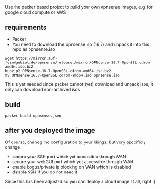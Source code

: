 Use the packer based project to build your own opnsense images, e.g. for google cloud compute or AWS

## requirements
 - Packer
 - You need to download the opnsense.iso (16.7) and unpack it into this repo as opnsense.iso
 
```
wget https://mirror.auf-feindgebiet.de/opnsense/releases/mirror/OPNsense-16.7-OpenSSL-cdrom-amd64.iso.bz2
bunzip2 OPNsense-16.7-OpenSSL-cdrom-amd64.iso.bz2
mv OPNsense-16.7-OpenSSL-cdrom-amd64.iso opnsense.iso
```

This is yet needed since packer cannot (yet) download and unpack isos, it only can download non-archived isos

## build

    packer build opnsense.json
    
    
## after you deployed the image

Of course, chaneg the configuration to your likings, but very specificly change

 - secure your SSH port which yet accessible through WAN
 - secure your webGUI port which yet accessible through WAN
 - enable bogus/private ip blocking on WAN which is disabled
 - disable SSH if you do not need it

Since this has been adjusted so you can deploy a cloud image at all, right :)